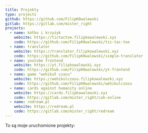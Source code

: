 ```yaml
---
title: Projekty
type: projects
github: https://github.com/FilipK0walewski
gitlab: https://gitlab.com/mister_right
projects:
  - name: kółko i krzyżyk
    website: https://tictactoe.filipkowalewski.xyz
    code: https://github.com/FilipK0walewski/tic-tac-toe
  - name: translator
    website: https://translator.filipkowalewski.xyz
    code: https://github.com/FilipK0walewski/simple-translator
  - name: youtube frontend
    website: https://yt.filipkowalewski.xyz
    code: https://github.com/FilipK0walewski/yt-frontend
  - name: game "wehikuł czasu"
    website: https://wehikulczasu.filipkowalewski.xyz
    code: https://github.com/FilipK0walewski/wehikulczasu
  - name: cards against humanity online
    website: https://cards.filipkowalewski.xyz
    code: https://gitlab.com/mister_right/cah-online
  - name: redream.pl
    website: https://redream.pl
    code: https://gitlab.com/mister_right/redream
---
```

To są moje uruchomione projekty: